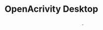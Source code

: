 # OpenAcrivity Desktop

<p align="center">
  <a href="https://travis-ci.org/github/openactivity/desktop/builds">
    <img src="https://travis-ci.org/openactivity/desktop.svg?branch=master" alt="">
  </a>
  <a href="https://github.com/openactivity/desktop/blob/master/LICENSE">
      <img src="https://img.shields.io/github/license/openactivity/desktop" alt="">
    </a>
</p>

